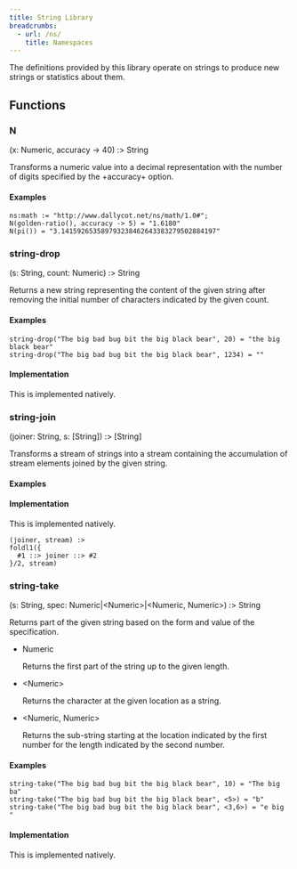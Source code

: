 ```yaml
---
title: String Library
breadcrumbs:
  - url: /ns/
    title: Namespaces
---
```


The definitions provided by this library operate on strings to produce new
strings or statistics about them.

## Functions

### <a name="N"></a>N

(x: Numeric, accuracy -> 40) :> String

Transforms a numeric value into a decimal representation with the number
of digits specified by the +accuracy+ option.

#### Examples

```
ns:math := "http://www.dallycot.net/ns/math/1.0#";
N(golden-ratio(), accuracy -> 5) = "1.6180"
N(pi()) = "3.141592653589793238462643383279502884197"
```


### <a name="string-drop"></a>string-drop

(s: String, count: Numeric) :> String

Returns a new string representing the content of the given string after removing
the initial number of characters indicated by the given count.

#### Examples

```
string-drop("The big bad bug bit the big black bear", 20) = "the big black bear"
string-drop("The big bad bug bit the big black bear", 1234) = ""
```

#### Implementation

This is implemented natively.

### <a name="string-join"></a>string-join

(joiner: String, s: [String]) :> [String]

Transforms a stream of strings into a stream containing the accumulation of
stream elements joined by the given string.

#### Examples

#### Implementation

This is implemented natively.

```
(joiner, stream) :>
foldl1({
  #1 ::> joiner ::> #2
}/2, stream)
```


### <a name="string-take"></a>string-take

(s: String, spec: Numeric|&lt;Numeric>|&lt;Numeric, Numeric>) :> String

Returns part of the given string based on the form and value of the specification.

- Numeric

  Returns the first part of the string up to the given length.

- &lt;Numeric>

  Returns the character at the given location as a string.

- &lt;Numeric, Numeric>

  Returns the sub-string starting at the location indicated by the first
  number for the length indicated by the second number.

#### Examples

```
string-take("The big bad bug bit the big black bear", 10) = "The big ba"
string-take("The big bad bug bit the big black bear", <5>) = "b"
string-take("The big bad bug bit the big black bear", <3,6>) = "e big "
```

#### Implementation

This is implemented natively.
